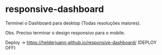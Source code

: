 # responsive-dashboard

Terminei o Dashboard para desktop (Todas resoluções maiores).

Obs. Preciso terminar o design responsivo para o mobile.

Deploy -> https://helderjuann.github.io/responsive-dashboard/ (DEPLOY OFF)
